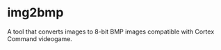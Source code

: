 # img2bmp
A tool that converts images to 8-bit BMP images compatible with Cortex Command videogame.
